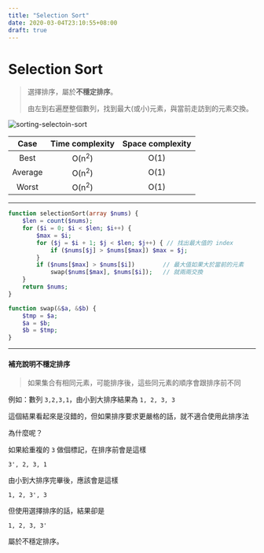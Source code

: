 ```yaml
---
title: "Selection Sort"
date: 2020-03-04T23:10:55+08:00
draft: true
---
```


# Selection Sort

> 選擇排序，屬於**不穩定排序**。
>
> 由左到右遍歷整個數列，找到最大(或小)元素，與當前走訪到的元素交換。



![sorting-selectoin-sort](https://picbed.stdcdn.com/2021/09/0a6d643aeee78b785b8c7b60b8bc9b51.gif)



|  Case   | Time complexity  | Space complexity |
| :-----: | :--------------: | :--------------: |
|  Best   | O(n<sup>2</sup>) |       O(1)       |
| Average | O(n<sup>2</sup>) |       O(1)       |
|  Worst  | O(n<sup>2</sup>) |       O(1)       |



---



```php
function selectionSort(array $nums) {
    $len = count($nums);
    for ($i = 0; $i < $len; $i++) {
        $max = $i;
        for ($j = $i + 1; $j < $len; $j++) { // 找出最大值的 index
            if ($nums[$j] > $nums[$max]) $max = $j;
        }
        if ($nums[$max] > $nums[$i])		// 最大值如果大於當前的元素
            swap($nums[$max], $nums[$i]);	// 就兩兩交換
    }
    return $nums;
}

function swap(&$a, &$b) {
    $tmp = $a;
    $a = $b;
    $b = $tmp;
}
```

---

#### 補充說明**不穩定排序**

>  如果集合有相同元素，可能排序後，這些同元素的順序會跟排序前不同

例如：數列  `3,2,3,1`，由小到大排序結果為 `1, 2, 3, 3`

這個結果看起來是沒錯的，但如果排序要求更嚴格的話，就不適合使用此排序法

為什麼呢？

如果給重複的 `3` 做個標記，在排序前會是這樣

`3', 2, 3, 1`



由小到大排序完畢後，應該會是這樣

 `1, 2, 3', 3`



但使用選擇排序的話，結果卻是

 `1, 2, 3, 3'`

屬於不穩定排序。
